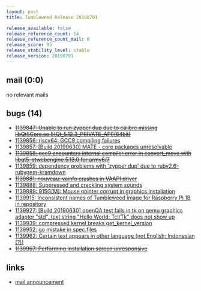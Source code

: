 ```yaml
---
layout: post
title: Tumbleweed Release 20190701

release_available: false
release_reference_count: 14
release_reference_count_mail: 0
release_score: 95
release_stability_level: stable
release_version: 20190701
---
```


## mail (0:0)

no relevant mails

## bugs (14)

<!--more-->

- ~~[1139847: Unable to run zypper dup due to calibre missing libQt5Core.so.5(Qt_5.12.3_PRIVATE_API)(64bit)](https://bugzilla.opensuse.org/show_bug.cgi?id=1139847)~~
- [1139856: riscv64: GCC9 compiling failures](https://bugzilla.opensuse.org/show_bug.cgi?id=1139856)
- [1139857: \[Build 20190630\] MATE - core packages unresolvable](https://bugzilla.opensuse.org/show_bug.cgi?id=1139857)
- ~~[1139858: gcc9 encounters internal compiler error in convert_move with libqt5-qtwebengine 5.13.0 for armv6/7](https://bugzilla.opensuse.org/show_bug.cgi?id=1139858)~~
- [1139859: dependency problems with 'zypper dup' due to ruby2.6-rubygem-kramdown](https://bugzilla.opensuse.org/show_bug.cgi?id=1139859)
- ~~[1139881: nouveau: vainfo crashes in VAAPI driver](https://bugzilla.opensuse.org/show_bug.cgi?id=1139881)~~
- [1139888: Suppressed and crackling system sounds](https://bugzilla.opensuse.org/show_bug.cgi?id=1139888)
- [1139889: 915G\[M\]: Mouse pointer corrupt in graphics installation](https://bugzilla.opensuse.org/show_bug.cgi?id=1139889)
- [1139915: Inconsistent names of Tumbleweed image for Raspberry Pi 1B in repository](https://bugzilla.opensuse.org/show_bug.cgi?id=1139915)
- [1139927: \[Build 20190630\] openQA test fails in tk on qemu graphics adapter "std", text string "Hello World: Tcl/Tk" does not show up](https://bugzilla.opensuse.org/show_bug.cgi?id=1139927)
- [1139939: compressed kernel breaks get_kernel_version](https://bugzilla.opensuse.org/show_bug.cgi?id=1139939)
- [1139952: go mistake  in spec.files](https://bugzilla.opensuse.org/show_bug.cgi?id=1139952)
- [1139962: Certain text appears in other language (not English; Indonesian (?))](https://bugzilla.opensuse.org/show_bug.cgi?id=1139962)
- ~~[1139967: Performing Installation screen unresponsive](https://bugzilla.opensuse.org/show_bug.cgi?id=1139967)~~



## links

- [mail announcement](https://lists.opensuse.org/opensuse-factory/2019-07/msg00049.html)
